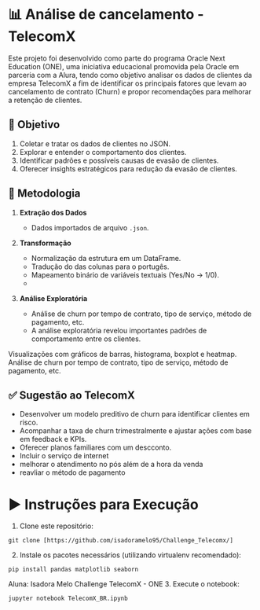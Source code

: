 # 📊 Análise de cancelamento - TelecomX

Este projeto foi desenvolvido como parte do programa Oracle Next Education (ONE), uma iniciativa educacional promovida pela Oracle em parceria com a Alura, 
tendo como objetivo analisar os dados de clientes da empresa TelecomX
a fim de identificar os principais fatores que levam ao cancelamento de contrato (Churn) e propor recomendações para melhorar a retenção de clientes.

## 🎯 Objetivo
1. Coletar e tratar os dados de clientes no JSON.
2. Explorar e entender o comportamento dos clientes.
3. Identificar padrões e possíveis causas de evasão de clientes.
4. Oferecer insights estratégicos para redução da evasão de clientes.


## 🔧 Metodologia

1. **Extração dos Dados**  
   - Dados importados de arquivo `.json`.

2. **Transformação**  
   - Normalização da estrutura em um DataFrame.
   - Tradução do das colunas para o portugês.
   - Mapeamento binário de variáveis textuais (Yes/No → 1/0).
   - 

3. **Análise Exploratória**  
   - Análise de churn por tempo de contrato, tipo de serviço, método de pagamento, etc.
   - A análise exploratória revelou importantes padrões de comportamento entre os clientes.

Visualizações com gráficos de barras, histograma, boxplot e heatmap.
Análise de churn por tempo de contrato, tipo de serviço, método de pagamento, etc.

## ✅ Sugestão ao TelecomX

- Desenvolver um modelo preditivo de churn para identificar clientes em risco.
- Acompanhar a taxa de churn trimestralmente e ajustar ações com base em feedback e KPIs.
- Oferecer planos familiares com um descconto.
- Incluir o serviço de internet
- melhorar o atendimento no pós além de a hora da venda
- reavliar o método de pagamento

# ▶️ Instruções para Execução

1. Clone este repositório:

```
git clone [https://github.com/isadoramelo95/Challenge_Telecomx/]
```
2. Instale os pacotes necessários (utilizando virtualenv recomendado):

```
pip install pandas matplotlib seaborn
```

Aluna: Isadora Melo
Challenge TelecomX - ONE
3. Execute o notebook:

```
jupyter notebook TelecomX_BR.ipynb
```
